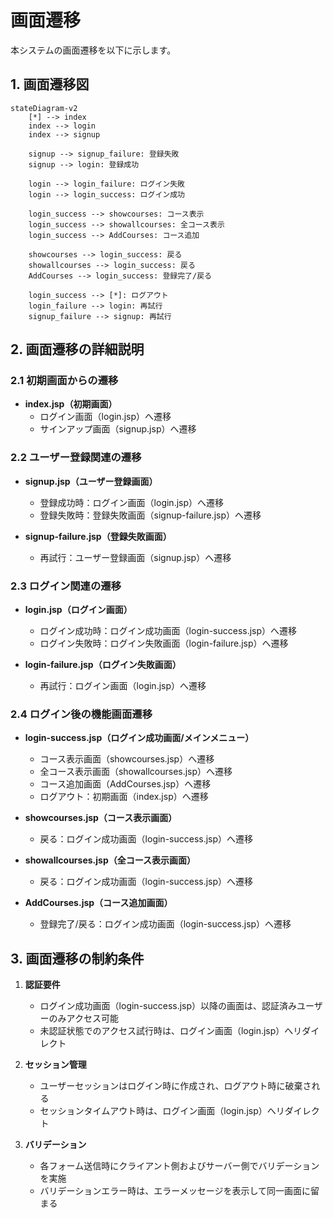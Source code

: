 # 画面遷移

本システムの画面遷移を以下に示します。

## 1. 画面遷移図

```mermaid
stateDiagram-v2
    [*] --> index
    index --> login
    index --> signup
    
    signup --> signup_failure: 登録失敗
    signup --> login: 登録成功
    
    login --> login_failure: ログイン失敗
    login --> login_success: ログイン成功
    
    login_success --> showcourses: コース表示
    login_success --> showallcourses: 全コース表示
    login_success --> AddCourses: コース追加
    
    showcourses --> login_success: 戻る
    showallcourses --> login_success: 戻る
    AddCourses --> login_success: 登録完了/戻る
    
    login_success --> [*]: ログアウト
    login_failure --> login: 再試行
    signup_failure --> signup: 再試行
```

## 2. 画面遷移の詳細説明

### 2.1 初期画面からの遷移

- **index.jsp（初期画面）**
  - ログイン画面（login.jsp）へ遷移
  - サインアップ画面（signup.jsp）へ遷移

### 2.2 ユーザー登録関連の遷移

- **signup.jsp（ユーザー登録画面）**
  - 登録成功時：ログイン画面（login.jsp）へ遷移
  - 登録失敗時：登録失敗画面（signup-failure.jsp）へ遷移

- **signup-failure.jsp（登録失敗画面）**
  - 再試行：ユーザー登録画面（signup.jsp）へ遷移

### 2.3 ログイン関連の遷移

- **login.jsp（ログイン画面）**
  - ログイン成功時：ログイン成功画面（login-success.jsp）へ遷移
  - ログイン失敗時：ログイン失敗画面（login-failure.jsp）へ遷移

- **login-failure.jsp（ログイン失敗画面）**
  - 再試行：ログイン画面（login.jsp）へ遷移

### 2.4 ログイン後の機能画面遷移

- **login-success.jsp（ログイン成功画面/メインメニュー）**
  - コース表示画面（showcourses.jsp）へ遷移
  - 全コース表示画面（showallcourses.jsp）へ遷移
  - コース追加画面（AddCourses.jsp）へ遷移
  - ログアウト：初期画面（index.jsp）へ遷移

- **showcourses.jsp（コース表示画面）**
  - 戻る：ログイン成功画面（login-success.jsp）へ遷移

- **showallcourses.jsp（全コース表示画面）**
  - 戻る：ログイン成功画面（login-success.jsp）へ遷移

- **AddCourses.jsp（コース追加画面）**
  - 登録完了/戻る：ログイン成功画面（login-success.jsp）へ遷移

## 3. 画面遷移の制約条件

1. **認証要件**
   - ログイン成功画面（login-success.jsp）以降の画面は、認証済みユーザーのみアクセス可能
   - 未認証状態でのアクセス試行時は、ログイン画面（login.jsp）へリダイレクト

2. **セッション管理**
   - ユーザーセッションはログイン時に作成され、ログアウト時に破棄される
   - セッションタイムアウト時は、ログイン画面（login.jsp）へリダイレクト

3. **バリデーション**
   - 各フォーム送信時にクライアント側およびサーバー側でバリデーションを実施
   - バリデーションエラー時は、エラーメッセージを表示して同一画面に留まる 